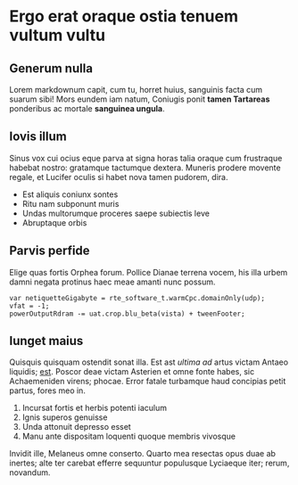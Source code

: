# Ergo erat oraque ostia tenuem vultum vultu

## Generum nulla

Lorem markdownum capit, cum tu, horret huius, sanguinis facta cum suarum sibi!
Mors eundem iam natum, Coniugis ponit **tamen Tartareas** ponderibus ac mortale
**sanguinea ungula**.

## Iovis illum

Sinus vox cui ocius eque parva at signa horas talia oraque cum frustraque
habebat nostro: gratamque tactumque dextera. Muneris prodere movente regale, et
Lucifer oculis si habet nova tamen pudorem, dira.

- Est aliquis coniunx sontes
- Ritu nam subponunt muris
- Undas multorumque proceres saepe subiectis leve
- Abruptaque orbis

## Parvis perfide

Elige quas fortis Orphea forum. Pollice Dianae terrena vocem, his illa urbem
damni negata protinus haec meae amanti nunc possum.

    var netiquetteGigabyte = rte_software_t.warmCpc.domainOnly(udp);
    vfat = -1;
    powerOutputRdram -= uat.crop.blu_beta(vista) + tweenFooter;

## Iunget maius

Quisquis quisquam ostendit sonat illa. Est ast *ultima ad* artus victam Antaeo
liquidis; [est](http://et.io/mihi). Poscor deae victam Asterien et omne fonte
habes, sic Achaemeniden virens; phocae. Error fatale turbamque haud concipias
petit partus, fores meo in.

1. Incursat fortis et herbis potenti iaculum
2. Ignis superos genuisse
3. Unda attonuit depresso esset
4. Manu ante dispositam loquenti quoque membris vivosque

Invidit ille, Melaneus omne conserto. Quarto mea resectas opus duae ab inertes;
alte ter carebat efferre sequuntur populusque Lyciaeque iter; rerum, novandum.
